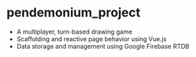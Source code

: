 # pendemonium_project

* A multiplayer, turn-based drawing game
* Scaffolding and reactive page behavior using Vue.js
* Data storage and management using Google Firebase RTDB
